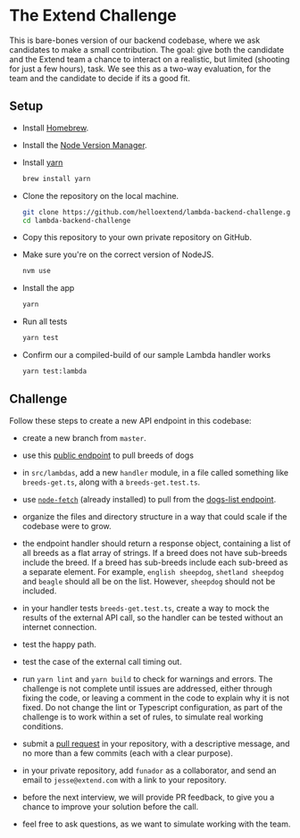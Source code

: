 # The Extend Challenge

This is bare-bones version of our backend codebase, where we ask candidates to make a small contribution. The goal: give both the candidate and the Extend team a chance to interact on a realistic, but limited (shooting for just a few hours), task. We see this as a two-way evaluation, for the team and the candidate to decide if its a good fit.

## Setup

- Install [Homebrew](https://brew.sh/).

- Install the [Node Version Manager](https://github.com/creationix/nvm).

- Install [yarn](https://www.npmjs.com/package/yarn)

  ```bash
  brew install yarn
  ```

- Clone the repository on the local machine.

  ```bash
  git clone https://github.com/helloextend/lambda-backend-challenge.git
  cd lambda-backend-challenge
  ```

- Copy this repository to your own private repository on GitHub.

- Make sure you're on the correct version of NodeJS.

  ```bash
  nvm use
  ```

- Install the app

  ```bash
  yarn
  ```

- Run all tests

  ```bash
  yarn test
  ```

- Confirm our a compiled-build of our sample Lambda handler works

  ```bash
  yarn test:lambda
  ```

## Challenge

Follow these steps to create a new API endpoint in this codebase:

- create a new branch from `master`.

- use this [public endpoint](https://dog.ceo/api/breeds/list/all) to pull breeds of dogs

- in `src/lambdas`, add a new `handler` module, in a file called something like `breeds-get.ts`, along with a `breeds-get.test.ts`.

- use [`node-fetch`](https://github.com/node-fetch/node-fetch) (already installed) to pull from the [dogs-list endpoint](https://dog.ceo/api/breeds/list/all). 

- organize the files and directory structure in a way that could scale if the codebase were to grow.

- the endpoint handler should return a response object, containing a list of all breeds as a flat array of strings. If a breed does not have sub-breeds include the breed. If a breed has sub-breeds include each sub-breed as a separate element. For example, `english sheepdog`, `shetland sheepdog` and `beagle` should all be on the list. However, `sheepdog` should not be included.

- in your handler tests `breeds-get.test.ts`, create a way to mock the results of the external API call, so the handler can be tested without an internet connection.

- test the happy path.

- test the case of the external call timing out.

- run `yarn lint` and `yarn build` to check for warnings and errors. The challenge is not complete until issues are addressed, either through fixing the code, or leaving a comment in the code to explain why it is not fixed. Do not change the lint or Typescript configuration, as part of the challenge is to work within a set of rules, to simulate real working conditions.

- submit a [pull request](https://help.github.com/en/github/collaborating-with-issues-and-pull-requests/creating-a-pull-request) in your repository, with a descriptive message, and no more than a few commits (each with a clear purpose).

- in your private repository, add `funador` as a collaborator, and send an email to `jesse@extend.com` with a link to your repository.

- before the next interview, we will provide PR feedback, to give you a chance to improve your solution before the call.

- feel free to ask questions, as we want to simulate working with the team.
